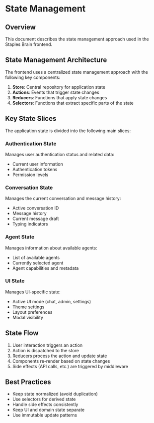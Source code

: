 # State Management

## Overview

This document describes the state management approach used in the Staples Brain frontend.

## State Management Architecture

The frontend uses a centralized state management approach with the following key components:

1. **Store**: Central repository for application state
2. **Actions**: Events that trigger state changes
3. **Reducers**: Functions that apply state changes
4. **Selectors**: Functions that extract specific parts of the state

## Key State Slices

The application state is divided into the following main slices:

### Authentication State

Manages user authentication status and related data:

- Current user information
- Authentication tokens
- Permission levels

### Conversation State

Manages the current conversation and message history:

- Active conversation ID
- Message history
- Current message draft
- Typing indicators

### Agent State

Manages information about available agents:

- List of available agents
- Currently selected agent
- Agent capabilities and metadata

### UI State

Manages UI-specific state:

- Active UI mode (chat, admin, settings)
- Theme settings
- Layout preferences
- Modal visibility

## State Flow

1. User interaction triggers an action
2. Action is dispatched to the store
3. Reducers process the action and update state
4. Components re-render based on state changes
5. Side effects (API calls, etc.) are triggered by middleware

## Best Practices

- Keep state normalized (avoid duplication)
- Use selectors for derived state
- Handle side effects consistently
- Keep UI and domain state separate
- Use immutable update patterns